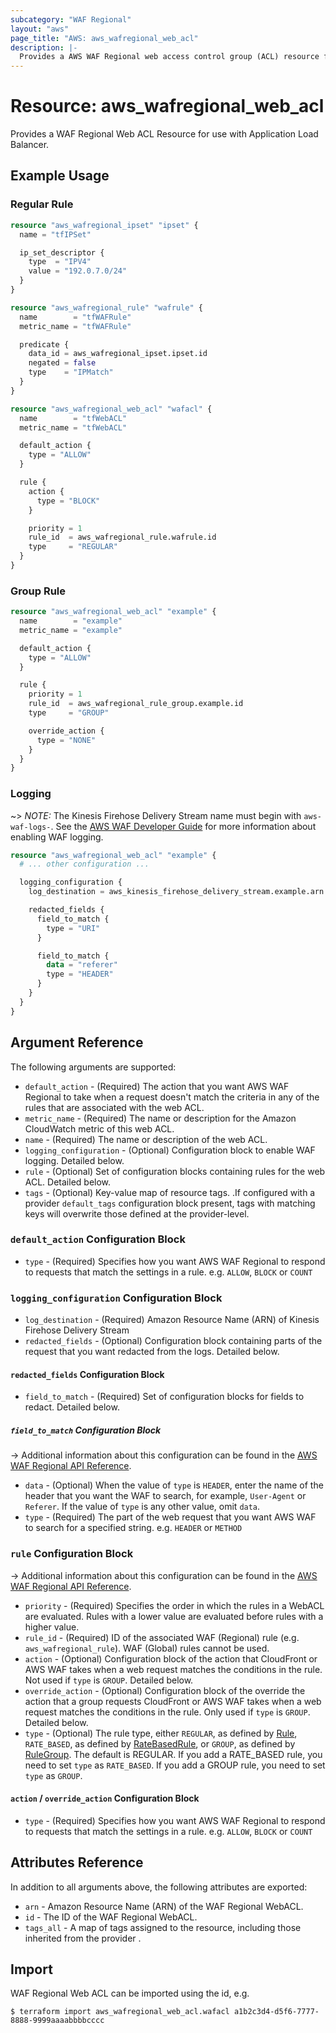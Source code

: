 ```yaml
---
subcategory: "WAF Regional"
layout: "aws"
page_title: "AWS: aws_wafregional_web_acl"
description: |-
  Provides a AWS WAF Regional web access control group (ACL) resource for use with ALB.
---
```


# Resource: aws_wafregional_web_acl

Provides a WAF Regional Web ACL Resource for use with Application Load Balancer.

## Example Usage

### Regular Rule

```terraform
resource "aws_wafregional_ipset" "ipset" {
  name = "tfIPSet"

  ip_set_descriptor {
    type  = "IPV4"
    value = "192.0.7.0/24"
  }
}

resource "aws_wafregional_rule" "wafrule" {
  name        = "tfWAFRule"
  metric_name = "tfWAFRule"

  predicate {
    data_id = aws_wafregional_ipset.ipset.id
    negated = false
    type    = "IPMatch"
  }
}

resource "aws_wafregional_web_acl" "wafacl" {
  name        = "tfWebACL"
  metric_name = "tfWebACL"

  default_action {
    type = "ALLOW"
  }

  rule {
    action {
      type = "BLOCK"
    }

    priority = 1
    rule_id  = aws_wafregional_rule.wafrule.id
    type     = "REGULAR"
  }
}
```

### Group Rule

```terraform
resource "aws_wafregional_web_acl" "example" {
  name        = "example"
  metric_name = "example"

  default_action {
    type = "ALLOW"
  }

  rule {
    priority = 1
    rule_id  = aws_wafregional_rule_group.example.id
    type     = "GROUP"

    override_action {
      type = "NONE"
    }
  }
}
```

### Logging

~> *NOTE:* The Kinesis Firehose Delivery Stream name must begin with `aws-waf-logs-`. See the [AWS WAF Developer Guide](https://docs.aws.amazon.com/waf/latest/developerguide/logging.html) for more information about enabling WAF logging.

```terraform
resource "aws_wafregional_web_acl" "example" {
  # ... other configuration ...

  logging_configuration {
    log_destination = aws_kinesis_firehose_delivery_stream.example.arn

    redacted_fields {
      field_to_match {
        type = "URI"
      }

      field_to_match {
        data = "referer"
        type = "HEADER"
      }
    }
  }
}
```

## Argument Reference

The following arguments are supported:

* `default_action` - (Required) The action that you want AWS WAF Regional to take when a request doesn't match the criteria in any of the rules that are associated with the web ACL.
* `metric_name` - (Required) The name or description for the Amazon CloudWatch metric of this web ACL.
* `name` - (Required) The name or description of the web ACL.
* `logging_configuration` - (Optional) Configuration block to enable WAF logging. Detailed below.
* `rule` - (Optional) Set of configuration blocks containing rules for the web ACL. Detailed below.
* `tags` - (Optional) Key-value map of resource tags. .If configured with a provider `default_tags` configuration block present, tags with matching keys will overwrite those defined at the provider-level.

### `default_action` Configuration Block

* `type` - (Required) Specifies how you want AWS WAF Regional to respond to requests that match the settings in a rule. e.g. `ALLOW`, `BLOCK` or `COUNT`

### `logging_configuration` Configuration Block

* `log_destination` - (Required) Amazon Resource Name (ARN) of Kinesis Firehose Delivery Stream
* `redacted_fields` - (Optional) Configuration block containing parts of the request that you want redacted from the logs. Detailed below.

#### `redacted_fields` Configuration Block

* `field_to_match` - (Required) Set of configuration blocks for fields to redact. Detailed below.

##### `field_to_match` Configuration Block

-> Additional information about this configuration can be found in the [AWS WAF Regional API Reference](https://docs.aws.amazon.com/waf/latest/APIReference/API_regional_FieldToMatch.html).

* `data` - (Optional) When the value of `type` is `HEADER`, enter the name of the header that you want the WAF to search, for example, `User-Agent` or `Referer`. If the value of `type` is any other value, omit `data`.
* `type` - (Required) The part of the web request that you want AWS WAF to search for a specified string. e.g. `HEADER` or `METHOD`

### `rule` Configuration Block

-> Additional information about this configuration can be found in the [AWS WAF Regional API Reference](https://docs.aws.amazon.com/waf/latest/APIReference/API_regional_ActivatedRule.html).

* `priority` - (Required) Specifies the order in which the rules in a WebACL are evaluated.
  Rules with a lower value are evaluated before rules with a higher value.
* `rule_id` - (Required) ID of the associated WAF (Regional) rule (e.g. `aws_wafregional_rule`). WAF (Global) rules cannot be used.
* `action` - (Optional) Configuration block of the action that CloudFront or AWS WAF takes when a web request matches the conditions in the rule.  Not used if `type` is `GROUP`. Detailed below.
* `override_action` - (Optional) Configuration block of the override the action that a group requests CloudFront or AWS WAF takes when a web request matches the conditions in the rule.  Only used if `type` is `GROUP`. Detailed below.
* `type` - (Optional) The rule type, either `REGULAR`, as defined by [Rule](http://docs.aws.amazon.com/waf/latest/APIReference/API_Rule.html), `RATE_BASED`, as defined by [RateBasedRule](http://docs.aws.amazon.com/waf/latest/APIReference/API_RateBasedRule.html), or `GROUP`, as defined by [RuleGroup](https://docs.aws.amazon.com/waf/latest/APIReference/API_RuleGroup.html). The default is REGULAR. If you add a RATE_BASED rule, you need to set `type` as `RATE_BASED`. If you add a GROUP rule, you need to set `type` as `GROUP`.

#### `action` / `override_action` Configuration Block

* `type` - (Required) Specifies how you want AWS WAF Regional to respond to requests that match the settings in a rule. e.g. `ALLOW`, `BLOCK` or `COUNT`

## Attributes Reference

In addition to all arguments above, the following attributes are exported:

* `arn` - Amazon Resource Name (ARN) of the WAF Regional WebACL.
* `id` - The ID of the WAF Regional WebACL.
* `tags_all` - A map of tags assigned to the resource, including those inherited from the provider .

## Import

WAF Regional Web ACL can be imported using the id, e.g.

```
$ terraform import aws_wafregional_web_acl.wafacl a1b2c3d4-d5f6-7777-8888-9999aaaabbbbcccc
```
